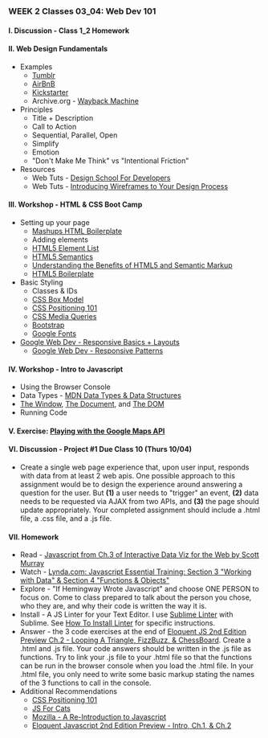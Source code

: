 ### WEEK 2 Classes 03_04: Web Dev 101  

#### I. Discussion - Class 1_2 Homework

#### II. Web Design Fundamentals
* Examples
	* [Tumblr](https://www.tumblr.com/)
	* [AirBnB](https://www.airbnb.com/)
	* [Kickstarter](https://www.kickstarter.com/)
	* Archive.org - [Wayback Machine](https://archive.org/web/)
* Principles 
	* Title + Description 
	* Call to Action
	* Sequential, Parallel, Open
	* Simplify
	* Emotion
	* "Don't Make Me Think" vs "Intentional Friction"
* Resources
	* Web Tuts - [Design School For Developers](http://webdesign.tutsplus.com/series/design-school-for-developers--webdesign-13793)
	* Web Tuts - [Introducing Wireframes to Your Design Process](http://webdesign.tutsplus.com/articles/introducing-wireframes-to-your-design-process--webdesign-13284)

#### III. Workshop - HTML & CSS Boot Camp
* Setting up your page
	* [Mashups HTML Boilerplate](https://github.com/craigprotzel/Mashups/blob/master/03_04_Web_Dev_101/HTML_Boilerplate/html_boilerplate.html)
	* Adding elements
	* [HTML5 Element List](https://developer.mozilla.org/en-US/docs/Web/Guide/HTML/HTML5/HTML5_element_list)	
	* [HTML5 Semantics](http://diveintohtml5.info/semantics.html) 
	* [Understanding the Benefits of HTML5 and Semantic Markup](http://www.webmechanix.com/advantages-of-html5-and-semantic-markup)
	* [HTML5 Boilerplate](http://html5boilerplate.com/)
* Basic Styling
	* Classes & IDs
	* [CSS Box Model](http://css-tricks.com/the-css-box-model/)
	* [CSS Positioning 101](http://alistapart.com/article/css-positioning-101) 
	* [CSS Media Queries](https://developer.mozilla.org/en-US/docs/Web/Guide/CSS/Media_queries)
	* [Bootstrap](http://getbootstrap.com/)
	* [Google Fonts](https://fonts.google.com/)
* [Google Web Dev - Responsive Basics + Layouts](https://developers.google.com/web/fundamentals/design-and-ui/responsive/)
	* [Google Web Dev - Responsive Patterns](https://developers.google.com/web/fundamentals/design-and-ui/responsive/patterns/?hl=en)

#### IV. Workshop - Intro to Javascript
* Using the Browser Console
* Data Types - [MDN Data Types & Data Structures](https://developer.mozilla.org/en-US/docs/Web/JavaScript/Data_structures)
* [The Window](https://developer.mozilla.org/en/docs/Web/API/Window), [The Document](https://developer.mozilla.org/en-US/docs/Web/API/document), and [The DOM](https://developer.mozilla.org/en-US/docs/Web/API/Document_Object_Model/Introduction)
* Running Code

#### V. Exercise: [Playing with the Google Maps API](https://developers.google.com/maps/documentation/javascript/tutorial)

#### VI. Discussion - Project #1 Due Class 10 (Thurs 10/04) 
* Create a single web page experience that, upon user input, responds with data from at least 2 web apis. One possible approach to this assignment would be to design the experience around answering a question for the user. But **(1)** a user needs to "trigger" an event, **(2)** data needs to be requested via AJAX from two APIs, and **(3)** the page should update appropriately. Your completed assignment should include a .html file, a .css file, and a .js file.

#### VII. Homework
* Read - [Javascript from Ch.3 of Interactive Data Viz for the Web by Scott Murray](http://commlab.nyuad.im/media/ScottMurray_Javascript.pdf)
* Watch - [Lynda.com: Javascript Essential Training: Section 3 "Working with Data" & Section 4 "Functions & Objects"](http://www.nyu.edu/lynda)
* Explore - "If Hemingway Wrote Javascript" and choose ONE PERSON to focus on. Come to class prepared to talk about the person you chose, who they are, and why their code is written the way it is.
* Install - A JS Linter for your Text Editor. I use [Sublime Linter](http://www.sublimelinter.com/en/latest/index.html) with Sublime. See [How To Install Linter](https://github.com/craigprotzel/Mashups/tree/master/__HELP/How_To/Sublime_Linter) for specific instructions.
* Answer - the 3 code exercises at the end of [Eloquent JS 2nd Edition Preview Ch.2 - Looping A Triangle, FizzBuzz, & ChessBoard](http://eloquentjavascript.net/02_program_structure.html). Create a .html and .js file. Your code answers should be written in the .js file as functions. Try to link your .js file to your .html file so that the functions can be run in the browser console when you load the .html file. In your .html file, you only need to write some basic markup stating the names of the 3 functions to call in the console.
* Additional Recommendations
	* [CSS Positioning 101](http://alistapart.com/article/css-positioning-101)
	* [JS For Cats](http://jsforcats.com/)
	* [Mozilla - A Re-Introduction to Javascript](https://developer.mozilla.org/en-US/docs/Web/JavaScript/A_re-introduction_to_JavaScript)
	* [Eloquent Javascript 2nd Edition Preview - Intro, Ch.1, & Ch.2](http://eloquentjavascript.net/)
	


